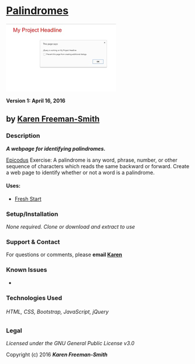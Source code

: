 # [Palindromes](http://karenfreemansmith.github.io/palindromes)
![project screenshot](/img/screenshot.jpg)

__Version 1: April 16, 2016__
## by [Karen Freeman-Smith](http://karenfreemansmith.github.io)

### Description
__*A webpage for identifying palindromes.*__

[Epicodus](https://www.learnhowtoprogram.com/intro-to-programming/arrays-looping/practice-looping-with-for) Exercise: A palindrome is any word, phrase, number, or other sequence of characters which reads the same backward or forward. Create a web page to identify whether or not a word is a palindrome.

#### Uses:
* [Fresh Start](http://karenfreemansmith.github.io/freshstart)

### Setup/Installation
*None required. Clone or download and extract to use*

### Support & Contact
For questions or comments, please __email [Karen](karenfreemansmith@gmail.com)__

### Known Issues
*

### Technologies Used
###### HTML, CSS, Bootstrap, JavaScript, jQuery

### Legal
*Licensed under the GNU General Public License v3.0*

Copyright (c) 2016 **_Karen Freeman-Smith_**
